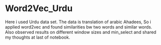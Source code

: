 # Word2Vec_Urdu
Here i used Urdu data set. The data is translation of arabic Ahadees, So i applied word2vec and found similarities bw two words and similar words. Also observed results on different window sizes and min_select and shared my thoughts at last of notebook.
